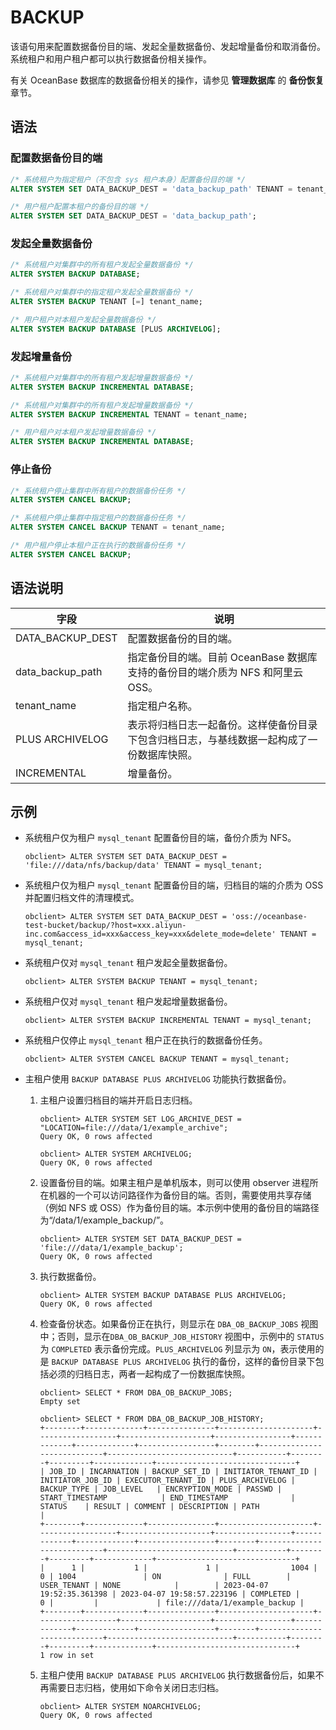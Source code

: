 # BACKUP

该语句用来配置数据备份目的端、发起全量数据备份、发起增量备份和取消备份。系统租户和用户租户都可以执行数据备份相关操作。

有关 OceanBase 数据库的数据备份相关的操作，请参见 **管理数据库** 的 **备份恢复**章节。

## 语法

### 配置数据备份目的端

```sql
/* 系统租户为指定租户（不包含 sys 租户本身）配置备份目的端 */
ALTER SYSTEM SET DATA_BACKUP_DEST = 'data_backup_path' TENANT = tenant_name;

/* 用户租户配置本租户的备份目的端 */
ALTER SYSTEM SET DATA_BACKUP_DEST = 'data_backup_path';
```

### 发起全量数据备份

```sql
/* 系统租户对集群中的所有租户发起全量数据备份 */
ALTER SYSTEM BACKUP DATABASE;

/* 系统租户对集群中的指定租户发起全量数据备份 */
ALTER SYSTEM BACKUP TENANT [=] tenant_name;

/* 用户租户对本租户发起全量数据备份 */
ALTER SYSTEM BACKUP DATABASE [PLUS ARCHIVELOG];
```

### 发起增量备份

```sql
/* 系统租户对集群中的所有租户发起增量数据备份 */
ALTER SYSTEM BACKUP INCREMENTAL DATABASE;

/* 系统租户对集群中的所有租户发起增量数据备份 */
ALTER SYSTEM BACKUP INCREMENTAL TENANT = tenant_name;

/* 用户租户对本租户发起增量数据备份 */
ALTER SYSTEM BACKUP INCREMENTAL DATABASE;
```

### 停止备份

```sql
/* 系统租户停止集群中所有租户的数据备份任务 */
ALTER SYSTEM CANCEL BACKUP;

/* 系统租户停止集群中指定租户的数据备份任务 */
ALTER SYSTEM CANCEL BACKUP TENANT = tenant_name;

/* 用户租户停止本租户正在执行的数据备份任务 */
ALTER SYSTEM CANCEL BACKUP;
```

## 语法说明

| 字段 | 说明 |
| --- | --- |
| DATA_BACKUP_DEST | 配置数据备份的目的端。 |
| data_backup_path | 指定备份目的端。目前 OceanBase 数据库支持的备份目的端介质为 NFS 和阿里云 OSS。 |
| tenant_name | 指定租户名称。 |
| PLUS ARCHIVELOG | 表示将归档日志一起备份。这样使备份目录下包含归档日志，与基线数据一起构成了一份数据库快照。|
| INCREMENTAL | 增量备份。 |

## 示例

- 系统租户仅为租户 `mysql_tenant` 配置备份目的端，备份介质为 NFS。

   ```shell
   obclient> ALTER SYSTEM SET DATA_BACKUP_DEST = 'file:///data/nfs/backup/data' TENANT = mysql_tenant;
   ```

- 系统租户仅为租户 `mysql_tenant` 配置备份目的端，归档目的端的介质为 OSS 并配置归档文件的清理模式。

   ```shell
   obclient> ALTER SYSTEM SET DATA_BACKUP_DEST = 'oss://oceanbase-test-bucket/backup/?host=xxx.aliyun-inc.com&access_id=xxx&access_key=xxx&delete_mode=delete' TENANT = mysql_tenant;
   ```

- 系统租户仅对 `mysql_tenant` 租户发起全量数据备份。

   ```shell
   obclient> ALTER SYSTEM BACKUP TENANT = mysql_tenant;
   ```

- 系统租户仅对 `mysql_tenant` 租户发起增量数据备份。

   ```shell
   obclient> ALTER SYSTEM BACKUP INCREMENTAL TENANT = mysql_tenant;
   ```

- 系统租户仅停止 `mysql_tenant` 租户正在执行的数据备份任务。

   ```shell
   obclient> ALTER SYSTEM CANCEL BACKUP TENANT = mysql_tenant;
   ```

- 主租户使用 `BACKUP DATABASE PLUS ARCHIVELOG` 功能执行数据备份。

    1. 主租户设置归档目的端并开启日志归档。

       ```shell
       obclient> ALTER SYSTEM SET LOG_ARCHIVE_DEST = "LOCATION=file:///data/1/example_archive";
       Query OK, 0 rows affected

       obclient> ALTER SYSTEM ARCHIVELOG;
       Query OK, 0 rows affected 
       ```

    2. 设置备份目的端。如果主租户是单机版本，则可以使用 observer 进程所在机器的一个可以访问路径作为备份目的端。否则，需要使用共享存储（例如 NFS 或 OSS）作为备份目的端。本示例中使用的备份目的端路径为“/data/1/example_backup/”。
  
       ```shell
       obclient> ALTER SYSTEM SET DATA_BACKUP_DEST = 'file:///data/1/example_backup';
       Query OK, 0 rows affected
       ```

    3. 执行数据备份。

       ```shell
       obclient> ALTER SYSTEM BACKUP DATABASE PLUS ARCHIVELOG;
       Query OK, 0 rows affected       
       ```

    4. 检查备份状态。如果备份正在执行，则显示在 `DBA_OB_BACKUP_JOBS` 视图中；否则，显示在`DBA_OB_BACKUP_JOB_HISTORY` 视图中，示例中的 `STATUS` 为 `COMPLETED` 表示备份完成。`PLUS_ARCHIVELOG` 列显示为 `ON`，表示使用的是 `BACKUP DATABASE PLUS ARCHIVELOG` 执行的备份，这样的备份目录下包括必须的归档日志，两者一起构成了一份数据库快照。

       ```shell
       obclient> SELECT * FROM DBA_OB_BACKUP_JOBS;
       Empty set 

       obclient> SELECT * FROM DBA_OB_BACKUP_JOB_HISTORY;
       +--------+-------------+---------------+---------------------+------------------+--------------------+-----------------+-------------+-------------+-----------------+--------+----------------------------+----------------------------+-----------+--------+---------+-------------+-------------------------------+
       | JOB_ID | INCARNATION | BACKUP_SET_ID | INITIATOR_TENANT_ID | INITIATOR_JOB_ID | EXECUTOR_TENANT_ID | PLUS_ARCHIVELOG | BACKUP_TYPE | JOB_LEVEL   | ENCRYPTION_MODE | PASSWD | START_TIMESTAMP            | END_TIMESTAMP              | STATUS    | RESULT | COMMENT | DESCRIPTION | PATH                          |
       +--------+-------------+---------------+---------------------+------------------+--------------------+-----------------+-------------+-------------+-----------------+--------+----------------------------+----------------------------+-----------+--------+---------+-------------+-------------------------------+
       |      1 |           1 |             1 |                1004 |                0 | 1004               | ON              | FULL        | USER_TENANT | NONE            |        | 2023-04-07 19:52:35.361398 | 2023-04-07 19:58:57.223196 | COMPLETED |      0 |         |             | file:///data/1/example_backup |
       +--------+-------------+---------------+---------------------+------------------+--------------------+-----------------+-------------+-------------+-----------------+--------+----------------------------+----------------------------+-----------+--------+---------+-------------+-------------------------------+
       1 row in set 
       ```

    5. 主租户使用 `BACKUP DATABASE PLUS ARCHIVELOG` 执行数据备份后，如果不再需要日志归档，使用如下命令关闭日志归档。

       ```shell
       obclient> ALTER SYSTEM NOARCHIVELOG;
       Query OK, 0 rows affected
       ```